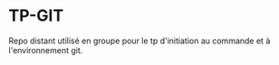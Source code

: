 # TP-GIT
Repo distant utilisé en groupe pour le tp d'initiation au commande et à l'environnement git.
